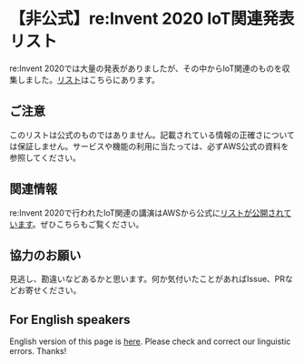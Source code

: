 # 【非公式】re:Invent 2020 IoT関連発表リスト

re:Invent 2020では大量の発表がありましたが、その中からIoT関連のものを収集しました。[リスト](re_Invent_2020_IoT.csv)はこちらにあります。

## ご注意

このリストは公式のものではありません。記載されている情報の正確さについては保証しません。サービスや機能の利用に当たっては、必ずAWS公式の資料を参照してください。

## 関連情報

re:Invent 2020で行われたIoT関連の講演はAWSから公式に[リストが公開されています](https://d1.awsstatic.com/IoT/AWS-IoT-reInvent-Sessions.pdf)。ぜひこちらもご覧ください。

## 協力のお願い

見逃し、勘違いなどあるかと思います。何か気付いたことがあればIssue、PRなどお寄せください。

## For English speakers

English version of this page is [here](README_en.md). Please check and correct our linguistic errors. Thanks!
